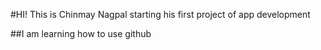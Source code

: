 #HI!
This is Chinmay Nagpal starting his first project of app development

##I am learning how to use github
